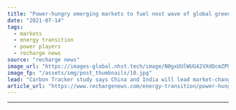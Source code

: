 ```yaml
---
title: "Power-hungry emerging markets to fuel next wave of global green energy transition -  report"
date: "2021-07-14"
tags: 
  - markets
  - energy transition
  - power players
  - recharge news
source: "recharge news"
image_url: "https://images-global.nhst.tech/image/N0gxUUlWUG42VXdOcmZPUmFDWmU0NTNrUm5xcTJjazVkK1VGZEdvazY2UT0=/nhst/binary/5478badec2ada9a55d58906c6705d8ab"
image_fp: "/assets/img/post_thumbnails/10.jpg"
lead: "Carbon Tracker study says China and India will lead market-changing shift in countries importing coal and gas but now 'powerfully incentivised to switch to solar and wind'"
article_url: "https://www.rechargenews.com/energy-transition/power-hungry-emerging-markets-to-fuel-next-wave-of-global-green-energy-transition-report/2-1-1039765"
---
```


---
